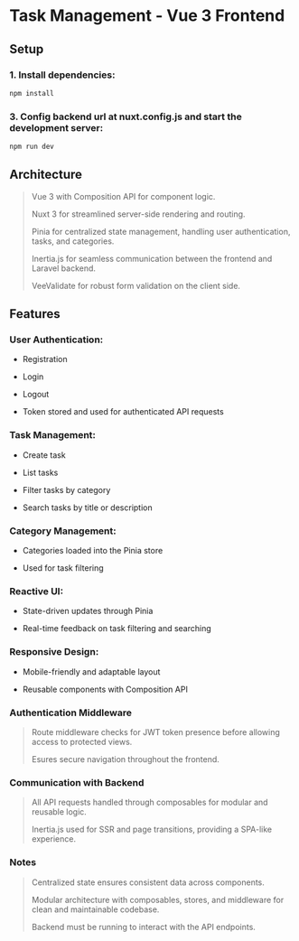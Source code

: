 # Task Management - Vue 3 Frontend

## Setup

### 1. Install dependencies:

```bash
npm install  
```
### 3. Config backend url at nuxt.config.js and start the development server:

```bash
npm run dev  
```

## Architecture

> Vue 3 with Composition API for component logic.
>
> Nuxt 3 for streamlined server-side rendering and routing.
>
> Pinia for centralized state management, handling user authentication, tasks, and categories.
>
> Inertia.js for seamless communication between the frontend and Laravel backend.
>
> VeeValidate for robust form validation on the client side.

## Features

### User Authentication:

- Registration

- Login

- Logout

- Token stored and used for authenticated API requests

### Task Management:

- Create task

- List tasks

- Filter tasks by category

- Search tasks by title or description

### Category Management:

- Categories loaded into the Pinia store

- Used for task filtering

### Reactive UI:

- State-driven updates through Pinia

- Real-time feedback on task filtering and searching

### Responsive Design:

- Mobile-friendly and adaptable layout

- Reusable components with Composition API

### Authentication Middleware
> Route middleware checks for JWT token presence before allowing access to protected views.
>
>Esures secure navigation throughout the frontend.

### Communication with Backend
> All API requests handled through composables for modular and reusable logic.
>
> Inertia.js used for SSR and page transitions, providing a SPA-like experience.

### Notes
> Centralized state ensures consistent data across components.
> 
> Modular architecture with composables, stores, and middleware for clean and maintainable codebase.
>
> Backend must be running to interact with the API endpoints.